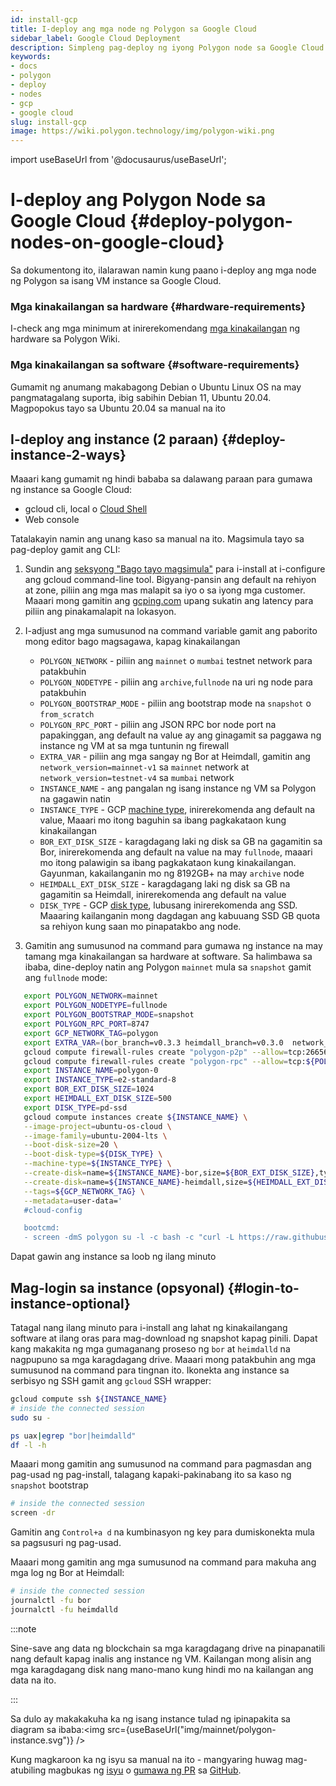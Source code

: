 ```yaml
---
id: install-gcp
title: I-deploy ang mga node ng Polygon sa Google Cloud
sidebar_label: Google Cloud Deployment
description: Simpleng pag-deploy ng iyong Polygon node sa Google Cloud
keywords:
- docs
- polygon
- deploy
- nodes
- gcp
- google cloud
slug: install-gcp
image: https://wiki.polygon.technology/img/polygon-wiki.png
---
```

import useBaseUrl from '@docusaurus/useBaseUrl';

# I-deploy ang Polygon Node sa Google Cloud {#deploy-polygon-nodes-on-google-cloud}

Sa dokumentong ito, ilalarawan namin kung paano i-deploy ang mga node ng Polygon sa isang VM instance sa Google Cloud.

### Mga kinakailangan sa hardware {#hardware-requirements}

I-check ang mga minimum at inirerekomendang [mga kinakailangan](/docs/maintain/validate/validator-node-system-requirements) ng hardware sa Polygon Wiki.

### Mga kinakailangan sa software {#software-requirements}

Gumamit ng anumang makabagong Debian o Ubuntu Linux OS na may pangmatagalang suporta, ibig sabihin Debian 11, Ubuntu 20.04. Magpopokus tayo sa Ubuntu 20.04 sa manual na ito

## I-deploy ang instance (2 paraan) {#deploy-instance-2-ways}

Maaari kang gumamit ng hindi bababa sa dalawang paraan para gumawa ng instance sa Google Cloud:

* gcloud cli, local o [Cloud Shell](https://cloud.google.com/shell)
* Web console

Tatalakayin namin ang unang kaso sa manual na ito. Magsimula tayo sa pag-deploy gamit ang CLI:
1. Sundin ang [seksyong "Bago tayo magsimula"](https://cloud.google.com/compute/docs/instances/create-start-instance#before-you-begin) para i-install at i-configure ang gcloud command-line tool.
Bigyang-pansin ang default na rehiyon at zone, piliin ang mga mas malapit sa iyo o sa iyong mga customer. Maaari mong gamitin ang [gcping.com](https://gcping.com) upang sukatin ang latency para piliin ang pinakamalapit na lokasyon.
2. I-adjust ang mga sumusunod na command variable gamit ang paborito mong editor bago magsagawa, kapag kinakailangan
   * `POLYGON_NETWORK` - piliin ang `mainnet` o `mumbai` testnet network para patakbuhin
   * `POLYGON_NODETYPE` - piliin ang `archive`,`fullnode` na uri ng node para patakbuhin
   * `POLYGON_BOOTSTRAP_MODE` - piliin ang bootstrap mode na `snapshot` o `from_scratch`
   * `POLYGON_RPC_PORT` - piliin ang JSON RPC bor node port na papakinggan, ang default na value ay ang ginagamit sa paggawa ng instance ng VM at sa mga tuntunin ng firewall
   * `EXTRA_VAR` - piliin ang mga sangay ng Bor at Heimdall, gamitin ang `network_version=mainnet-v1` sa `mainnet` network at `network_version=testnet-v4` sa `mumbai` network
   * `INSTANCE_NAME` - ang pangalan ng isang instance ng VM sa Polygon na gagawin natin
   * `INSTANCE_TYPE` - GCP [machine type](https://cloud.google.com/compute/docs/machine-types), inirerekomenda ang default na value, Maaari mo itong baguhin sa ibang pagkakataon kung kinakailangan
   * `BOR_EXT_DISK_SIZE` - karagdagang laki ng disk sa GB na gagamitin sa Bor, inirerekomenda ang default na value na may `fullnode`, maaari mo itong palawigin sa ibang pagkakataon kung kinakailangan. Gayunman, kakailanganin mo ng 8192GB+ na may `archive` node
   * `HEIMDALL_EXT_DISK_SIZE` - karagdagang laki ng disk sa GB na gagamitin sa Heimdall, inirerekomenda ang default na value
   * `DISK_TYPE` - GCP [disk type](https://cloud.google.com/compute/docs/disks#disk-types), lubusang inirerekomenda ang SSD. Maaaring kailanganin mong dagdagan ang kabuuang SSD GB quota sa rehiyon kung saan mo pinapatakbo ang node.

3. Gamitin ang sumusunod na command para gumawa ng instance na may tamang mga kinakailangan sa hardware at software. Sa halimbawa sa ibaba, dine-deploy natin ang Polygon `mainnet` mula sa `snapshot` gamit ang `fullnode` mode:
```bash
   export POLYGON_NETWORK=mainnet
   export POLYGON_NODETYPE=fullnode
   export POLYGON_BOOTSTRAP_MODE=snapshot
   export POLYGON_RPC_PORT=8747
   export GCP_NETWORK_TAG=polygon
   export EXTRA_VAR=(bor_branch=v0.3.3 heimdall_branch=v0.3.0  network_version=mainnet-v1 node_type=sentry/sentry heimdall_network=${POLYGON_NETWORK})
   gcloud compute firewall-rules create "polygon-p2p" --allow=tcp:26656,tcp:30303,udp:30303 --description="polygon p2p" --target-tags=${GCP_NETWORK_TAG}
   gcloud compute firewall-rules create "polygon-rpc" --allow=tcp:${POLYGON_RPC_PORT} --description="polygon rpc" --target-tags=${GCP_NETWORK_TAG}
   export INSTANCE_NAME=polygon-0
   export INSTANCE_TYPE=e2-standard-8
   export BOR_EXT_DISK_SIZE=1024
   export HEIMDALL_EXT_DISK_SIZE=500
   export DISK_TYPE=pd-ssd
   gcloud compute instances create ${INSTANCE_NAME} \
   --image-project=ubuntu-os-cloud \
   --image-family=ubuntu-2004-lts \
   --boot-disk-size=20 \
   --boot-disk-type=${DISK_TYPE} \
   --machine-type=${INSTANCE_TYPE} \
   --create-disk=name=${INSTANCE_NAME}-bor,size=${BOR_EXT_DISK_SIZE},type=${DISK_TYPE},auto-delete=no \
   --create-disk=name=${INSTANCE_NAME}-heimdall,size=${HEIMDALL_EXT_DISK_SIZE},type=${DISK_TYPE},auto-delete=no \
   --tags=${GCP_NETWORK_TAG} \
   --metadata=user-data='
   #cloud-config

   bootcmd:
   - screen -dmS polygon su -l -c bash -c "curl -L https://raw.githubusercontent.com/maticnetwork/node-ansible/master/install-gcp.sh | bash -s -- -n '${POLYGON_NETWORK}' -m '${POLYGON_NODETYPE}' -s '${POLYGON_BOOTSTRAP_MODE}' -p '${POLYGON_RPC_PORT}' -e \"'${EXTRA_VAR}'\"; bash"'
```
Dapat gawin ang instance sa loob ng ilang minuto

## Mag-login sa instance (opsyonal) {#login-to-instance-optional}

Tatagal nang ilang minuto para i-install ang lahat ng kinakailangang software at ilang oras para mag-download ng snapshot kapag pinili.
Dapat kang makakita ng mga gumaganang proseso ng `bor` at `heimdalld` na nagpupuno sa mga karagdagang drive. Maaari mong patakbuhin ang mga sumusunod na command para tingnan ito.
Ikonekta ang instance sa serbisyo ng SSH gamit ang `gcloud` SSH wrapper:
```bash
gcloud compute ssh ${INSTANCE_NAME}
# inside the connected session
sudo su -

ps uax|egrep "bor|heimdalld"
df -l -h
```
Maaari mong gamitin ang sumusunod na command para pagmasdan ang pag-usad ng pag-install, talagang kapaki-pakinabang ito sa kaso ng `snapshot` bootstrap
```bash
# inside the connected session
screen -dr
```
Gamitin ang `Control+a d` na kumbinasyon ng key para dumiskonekta mula sa pagsusuri ng pag-usad.

Maaari mong gamitin ang mga sumusunod na command para makuha ang mga log ng Bor at Heimdall:
```bash
# inside the connected session
journalctl -fu bor
journalctl -fu heimdalld
```
:::note

Sine-save ang data ng blockchain sa mga karagdagang drive na pinapanatili nang default kapag inalis ang instance ng VM. Kailangan mong alisin ang mga karagdagang disk nang mano-mano kung hindi mo na kailangan ang data na ito.

:::

Sa dulo ay makakakuha ka ng isang instance tulad ng ipinapakita sa diagram sa ibaba:<img src={useBaseUrl("img/mainnet/polygon-instance.svg")} />

Kung magkaroon ka ng isyu sa manual na ito - mangyaring huwag mag-atubiling magbukas ng [isyu](https://github.com/maticnetwork/matic-docs/issues) o [gumawa ng PR](https://github.com/maticnetwork/matic-docs/pulls) sa [GitHub](https://github.com/maticnetwork/matic-docs).

